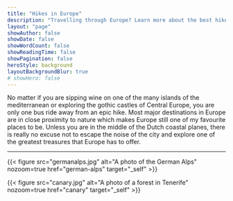 ```yaml
---
title: "Hikes in Europe"
description: "Travelling through Europe? Learn more about the best hikes that you can easily fit into your travel plans."
layout: "page"
showAuthor: false
showDate: false
showWordCount: false
showReadingTime: false
showPagination: false
heroStyle: background
layoutBackgroundBlur: true
# showHero: false
---
```

No matter if you are sipping wine on one of the many islands of the mediterranean or exploring the gothic castles of Central Europe, you are only one bus ride away from an epic hike. Most major destinations in Europe are in close proximity to nature which makes Europe still one of my favourite places to be. Unless you are in the middle of the Dutch coastal planes, there is really no excuse not to escape the noise of the city and explore one of the greatest treasures that Europe has to offer. 

---

{{< figure
    src="germanalps.jpg"
    alt="A photo of the German Alps"
    nozoom=true
    href="german-alps"
    target="_self"
    >}}


{{< figure
    src="canary.jpg"
    alt="A photo of a forest in Tenerife"
    nozoom=true
    href="canary"
    target="_self"
    >}}

